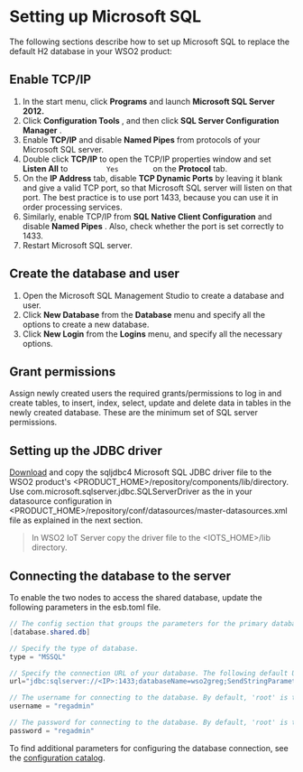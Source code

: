 # Setting up Microsoft SQL

The following sections describe how to set up Microsoft SQL to replace the default H2 database in your WSO2 product:

## Enable TCP/IP

1. In the start menu, click **Programs** and launch **Microsoft SQL Server 2012.**
2. Click **Configuration Tools** , and then click **SQL Server Configuration Manager** .
3. Enable **TCP/IP** and disable **Named Pipes** from protocols of your Microsoft SQL server.
4. Double click **TCP/IP** to open the TCP/IP properties window and set **Listen All** to `          Yes         ` on the **Protocol** tab.
5. On the **IP Address** tab, disable **TCP Dynamic Ports** by leaving it blank and give a valid TCP port, so that Microsoft SQL server will listen on that port. The best practice is to use port 1433, because you can use it in order processing services.
6. Similarly, enable TCP/IP from **SQL Native Client Configuration** and disable **Named Pipes** . Also, check whether the port is set correctly to 1433.
7. Restart Microsoft SQL server.

## Create the database and user

1. Open the Microsoft SQL Management Studio to create a database and user.
2. Click **New Database** from the **Database** menu and specify all the options to create a new database.
3. Click **New Login** from the **Logins** menu, and specify all the necessary options.

## Grant permissions

Assign newly created users the required grants/permissions to log in and
create tables, to insert, index, select, update and delete data in
tables in the newly created database. These are the minimum set of SQL
server permissions.

## Setting up the JDBC driver
[Download](https://msdn.microsoft.com/en-us/data/aa937724.aspx) and copy the sqljdbc4 Microsoft SQL JDBC driver file to the WSO2 product's
<PRODUCT_HOME>/repository/components/lib/directory. Use com.microsoft.sqlserver.jdbc.SQLServerDriver as the <driverClassName> in your datasource configuration in <PRODUCT_HOME>/repository/conf/datasources/master-datasources.xml file as explained in the next section.

> In WSO2 IoT Server copy the driver file to the <IOTS_HOME>/lib directory.

## Connecting the database to the server

To enable the two nodes to access the shared database, update the following parameters in the esb.toml file.

``` Java
// The config section that groups the parameters for the primary database that will be shared by both product nodes in the cluster.
[database.shared.db]

// Specify the type of database.
type = "MSSQL"

// Specify the connection URL of your database. The following default URL connects to the H2 database that is shipped with the product.
url="jdbc:sqlserver://<IP>:1433;databaseName=wso2greg;SendStringParametersAsUnicode=false"

// The username for connecting to the database. By default, 'root' is the MSSQL username.
username = "regadmin"

// The password for connecting to the database. By default, 'root' is the MSSQL password.
password = "regadmin"

```

To find additional parameters for configuring the database connection, see the [configuration catalog](../ref/config_catalog.md#connecting-to-the-user-store).
